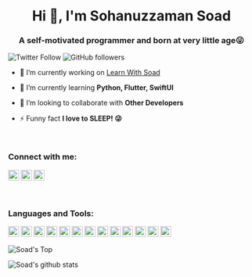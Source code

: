 <h1 align="center">Hi 👋, I'm Sohanuzzaman Soad</h1>
<h3 align="center">A self-motivated programmer and born at very little age😜</h3>

![Twitter Follow](https://img.shields.io/twitter/follow/abuanwar072?label=sssoad_&logo=twitter&style=for-the-badge)
![GitHub followers](https://img.shields.io/github/followers/sohanuzzamansoad?logo=GitHub&style=for-the-badge)

- 🔭 I’m currently working on [Learn With Soad](https://www.youtube.com/channel/UCAqGELfTXXcDK2K6wrQGpFw)

- 🌱 I’m currently learning **Python, Flutter, SwiftUI**

- 👯 I’m looking to collaborate with **Other Developers**

- ⚡ Funny fact **I love to SLEEP! 😜**
<br />

### Connect with me:

<a href="https://twitter.com/sssoad_" target="blank"><img src="https://cdn.jsdelivr.net/npm/simple-icons@3.0.1/icons/twitter.svg" alt="sohanuzzamansia" height="22" width="22" /></a>
<a href="https://linkedin.com/in/sohanuzzamansoad" target="blank"><img src="https://cdn.jsdelivr.net/npm/simple-icons@3.0.1/icons/linkedin.svg" alt="abuanwar072" height="22" width="22" /></a>
<a href="https://www.youtube.com/channel/UCAqGELfTXXcDK2K6wrQGpFw" target="blank"><img src="https://cdn.jsdelivr.net/npm/simple-icons@3.0.1/icons/youtube.svg" alt="ucjm7i4g4z7zgcja_hkhlcvw" height="22" width="22" /></a>


<br />

### Languages and Tools:

<p align="left"><img src="https://www.vectorlogo.zone/logos/dartlang/dartlang-icon.svg" alt="dart" width="22" height="22"/> <img src="https://devicons.github.io/devicon/devicon.git/icons/django/django-original.svg" alt="django" width="22" height="22"/> <img src="https://www.vectorlogo.zone/logos/figma/figma-icon.svg" alt="figma" width="22" height="22"/> <img src="https://www.vectorlogo.zone/logos/firebase/firebase-icon.svg" alt="firebase" width="22" height="22"/> <img src="https://www.vectorlogo.zone/logos/pocoo_flask/pocoo_flask-icon.svg" alt="flask" width="22" height="22"/> <img src="https://www.vectorlogo.zone/logos/flutterio/flutterio-icon.svg" alt="flutter" width="22" height="22"/> <img src="https://www.vectorlogo.zone/logos/git-scm/git-scm-icon.svg" alt="git" width="22" height="22"/> <img src="https://devicons.github.io/devicon/devicon.git/icons/linux/linux-original.svg" alt="linux" width="22" height="22"/> <img src="https://devicons.github.io/devicon/devicon.git/icons/mysql/mysql-original-wordmark.svg" alt="mysql" width="22" height="22"/> <img src="https://devicons.github.io/devicon/devicon.git/icons/postgresql/postgresql-original-wordmark.svg" alt="postgresql" width="22" height="22"/> <img src="https://devicons.github.io/devicon/devicon.git/icons/python/python-original.svg" alt="python" width="22" height="22"/> <img src="https://www.vectorlogo.zone/logos/sketchapp/sketchapp-icon.svg" alt="sketch" width="22" height="22"/> <img src="https://devicons.github.io/devicon/devicon.git/icons/swift/swift-original-wordmark.svg" alt="swift" width="22" height="22"/></p>

![Soad's Top](https://github-readme-stats.vercel.app/api/top-langs/?username=sohanuzzamansoad&layout=compact&hide=html)


![Soad's github stats](https://github-readme-stats.vercel.app/api?username=sohanuzzamansoad&theme=blue&show_icons=true)




